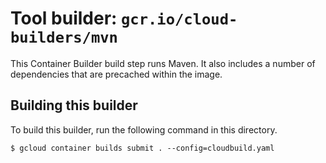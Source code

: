 # Tool builder: `gcr.io/cloud-builders/mvn`

This Container Builder build step runs Maven. It also includes a number of
dependencies that are precached within the image.

## Building this builder

To build this builder, run the following command in this directory.

    $ gcloud container builds submit . --config=cloudbuild.yaml
